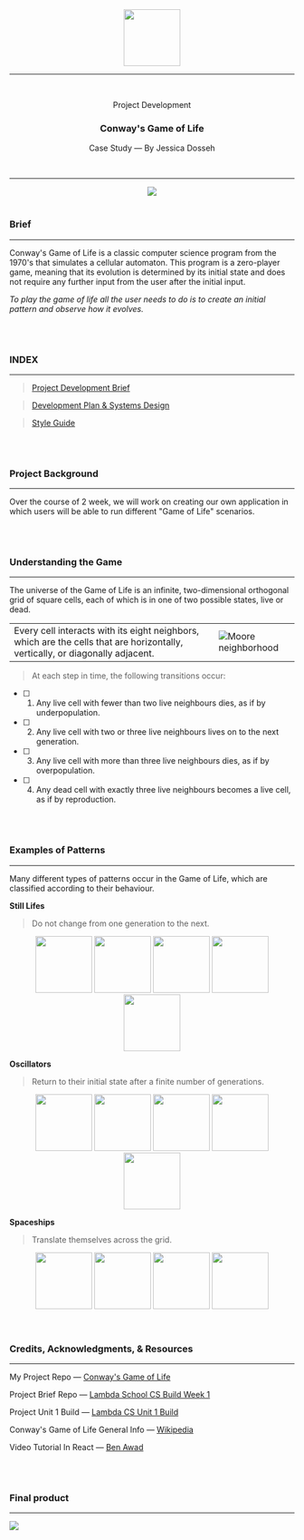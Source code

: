 <div align="center">
  <img src="https://image.winudf.com/v2/image1/Y29tLm5kZWxhbm91LmNvbndheXNnYW1lb2ZsaWZlX2ljb25fMTU0NDk3NjIyNl8wOTQ/icon.png?w=170&fakeurl=1" width="100" height="100" />
  
  <hr height="0.5px" />
  
  <br/>
  <p> Project Development </p>
  <h3> Conway's Game of Life </h3>
  <p> Case Study — By Jessica Dosseh </p>
  <br/>
</div>

<hr/>

<div align="center">
  <img src="https://miro.medium.com/max/2880/1*kgKiA_HenGmn151uJNaXJw.gif" />
</div>

<br/>

### Brief

___

Conway's Game of Life is a classic computer science program from the 1970's that simulates a cellular automaton. This program is a zero-player game, meaning that its evolution is determined by its initial state and does not require any further input from the user after the initial input. 

_To play the game of life all the user needs to do is to create an initial pattern and observe how it evolves._


<br/>
<br/>


### INDEX

___

> [Project Development Brief](https://github.com/JessicaDosseh/Conway_Game_Of_Life/blob/main/README.md) 

> [Development Plan & Systems Design](https://github.com/JessicaDosseh/Conway_Game_Of_Life/blob/main/Development%20Design/Development_Design.md)

> [Style Guide](https://github.com/JessicaDosseh/Conway_Game_Of_Life/blob/main/Style%20Guide/Style_Guide.md)


<br/>
<br/>


### Project Background

___

Over the course of 2 week, we will work on creating our own application in which users will be able to run different "Game of Life" scenarios.


<br/>
<br/>

### Understanding the Game

___

The universe of the Game of Life is an infinite, two-dimensional orthogonal grid of square cells, each of which is in one of two possible states, live or dead. 

|       |       |
| ----- | ----- |
| Every cell interacts with its eight neighbors, which are the cells that are horizontally, vertically, or diagonally adjacent. | ![Moore neighborhood](https://upload.wikimedia.org/wikipedia/commons/thumb/4/4d/Moore_neighborhood_with_cardinal_directions.svg/220px-Moore_neighborhood_with_cardinal_directions.svg.png) |

> At each step in time, the following transitions occur:

- [ ] 1. Any live cell with fewer than two live neighbours dies, as if by underpopulation.
- [ ] 2. Any live cell with two or three live neighbours lives on to the next generation.
- [ ] 3. Any live cell with more than three live neighbours dies, as if by overpopulation.
- [ ] 4. Any dead cell with exactly three live neighbours becomes a live cell, as if by reproduction.


<br/>
<br/>

### Examples of Patterns

___

Many different types of patterns occur in the Game of Life, which are classified according to their behaviour.

**Still Lifes** 

> Do not change from one generation to the next.

<div align="center">
  <span align="center">
      <img src="https://upload.wikimedia.org/wikipedia/commons/thumb/9/96/Game_of_life_block_with_border.svg/66px-Game_of_life_block_with_border.svg.png" width="100" height="100" />
      <img src="https://upload.wikimedia.org/wikipedia/commons/thumb/6/67/Game_of_life_beehive.svg/98px-Game_of_life_beehive.svg.png" width="100" height="100" />
      <img src="https://upload.wikimedia.org/wikipedia/commons/thumb/f/f4/Game_of_life_loaf.svg/98px-Game_of_life_loaf.svg.png" width="100" height="100" />
      <img src="https://upload.wikimedia.org/wikipedia/commons/thumb/7/7f/Game_of_life_boat.svg/82px-Game_of_life_boat.svg.png" width="100" height="100" />
      <img src="https://upload.wikimedia.org/wikipedia/commons/thumb/3/31/Game_of_life_flower.svg/82px-Game_of_life_flower.svg.png" width="100" height="100" />
  </span>
</div>

**Oscillators**

> Return to their initial state after a finite number of generations.

<div align="center">
  <span align="center">
    <img src="https://upload.wikimedia.org/wikipedia/commons/9/95/Game_of_life_blinker.gif" width="100" height="100" />
    <img src="https://upload.wikimedia.org/wikipedia/commons/1/12/Game_of_life_toad.gif" width="100" height="100" />
    <img src="https://upload.wikimedia.org/wikipedia/commons/1/1c/Game_of_life_beacon.gif" width="100" height="100" />
    <img src="https://upload.wikimedia.org/wikipedia/commons/0/07/Game_of_life_pulsar.gif" width="100" height="100" />
    <img src="https://upload.wikimedia.org/wikipedia/commons/f/fb/I-Column.gif" width="100" height="100" />
  </span>
</div>

**Spaceships**

> Translate themselves across the grid.

<div align="center">
  <span align="center">
   <img src="https://upload.wikimedia.org/wikipedia/commons/f/f2/Game_of_life_animated_glider.gif" width="100" height="100" />
    <img src="https://upload.wikimedia.org/wikipedia/commons/3/37/Game_of_life_animated_LWSS.gif" width="100" height="100" />
    <img src="https://upload.wikimedia.org/wikipedia/commons/4/4e/Animated_Mwss.gif" width="100" height="100" />
    <img src="https://upload.wikimedia.org/wikipedia/commons/4/4f/Animated_Hwss.gif" width="100" height="100" />
  </span>
</div>

<br/>
<br/>

### Credits, Acknowledgments, & Resources 

___


My Project Repo — [Conway's Game of Life](https://github.com/JessicaDosseh/Conway_Game_Of_Life)

Project Brief Repo — [Lambda School CS Build Week 1](https://github.com/LambdaSchool/CS-Build-Week-1)

Project Unit 1 Build — [Lambda CS Unit 1 Build](https://learn.lambdaschool.com/cs/sprint/recvDjRQEq49uoWsU)

Conway's Game of Life General Info — [Wikipedia](https://en.wikipedia.org/wiki/Conway%27s_Game_of_Life)

Video Tutorial In React —  [Ben Awad](https://www.youtube.com/watch?v=DvVt11mPuM0)

<br/>
<br/>

### Final product

___

<img src='https://github.com/JessicaDosseh/Conway_Game_Of_Life/blob/main/conway_game_of_life/public/Conway_Game_Of_Life.gif?raw=true'/>

<br/>
